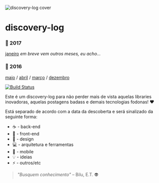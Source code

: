 ![discovery-log cover](https://raw.githubusercontent.com/felipeorlando/discovery-log/master/assets/top-image.jpg)

# discovery-log

### :date: 2017
[janeiro](https://github.com/felipeorlando/discovery-log/blob/master/2017/01-janeiro.md) *em breve vem outros meses, eu acho...*

### :date: 2016
[maio](https://github.com/felipeorlando/discovery-log/blob/master/2016/05-maio.md) / [abril](https://github.com/felipeorlando/discovery-log/blob/master/2016/04-abril.md) / [março](https://github.com/felipeorlando/discovery-log/blob/master/2016/03-marco.md) / [dezembro](https://github.com/felipeorlando/discovery-log/blob/master/2016/12-dezembro.md)

[![Build Status](https://travis-ci.org/felipeorlando/discovery-log.svg?branch=master)](https://travis-ci.org/felipeorlando/discovery-log)

Este é um discovery-log para não perder mais de vista aquelas libraries inovadoras, aquelas postagens badass e demais tecnologias fodonas! :heart:

Está separado de acordo com a data da descoberta e será sinalizado da seguinte forma:

- :coffee: - back-end
- :beers: - front-end
- :pizza: - design
- :computer: - arquitetura e ferramentas
- :iphone: - mobile
- :bulb: - ideias
- :zap: - outros/etc

> *"Busquem conhecimento"* – Bilu, E.T. :alien:
